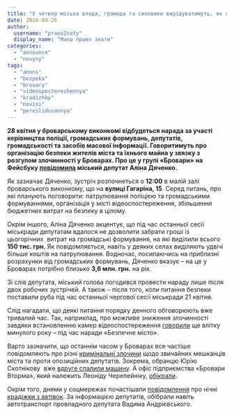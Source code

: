 ```yaml
---
title: "У четвер міська влада, громада та силовики вирішуватимуть, як побороти кримінал у Броварах"
date: 2016-04-26
author: 
  username: "pravoZnaty"
  display_name: "Маєш право знати"
categories: 
  - "announce"
  - "novyny"
tags: 
  - "anons"
  - "bezpeka"
  - "brovary"
  - "videosposterezhennya"
  - "kradizhky"
  - "novini"
  - "peresliduvannya"
---
```


**28 квітня у броварському виконкомі відбудеться нарада за участі керівництва поліції, громадських формувань, депутатів, громадськості та засобів масової інформації. Говоритимуть про організацію безпеки жителів міста та їхнього майна у звязку з розгулом злочинності у Броварах. Про це у групі «Бровари» на Фейсбуку [повідомила](https://www.facebook.com/groups/brovary/permalink/1249028001793830/?hc_location=ufi) міський депутат Аліна Дяченко.**

Як зазначає Дяченко, зустріч розпочнеться о **12:00** в малій залі броварського виконкому, що на **вулиці Гагаріна, 15**. Серед питань, про які планують поговорити: патрулювання поліцією та громадськими формуваннями, організація у місті відеоспостереження, збільшення бюджетних витрат на безпеку в цілому.

Окрім іншого, Аліна Дяченко акцентує, що під час останньої сесії міськради депутатам вдалося не дозволити забрати гроші із цьогорічних  витрат на громадські формування, на які виділили всього **150 тис. грн.** Як повідомляється, навіть у деяких селах виділяють удвічі більше коштів на патрулювання. Водночас, посилаючись на приблизні розрахунки від громадських формувань, Дяченко вказує – на це у Броварах потрібно близько **3,6 млн. грн.** на рік.

Зі слів депутата, міський голова погодився провести нараду лише після двох робочих зустрічей. А також – після того, коли питання безпеки поставили руба під час останньої чергової сесії міськради 21 квітня.

Слід нагадати, що деякі питання порядку денного обговорюють вже тривалий час. Так, наприклад, про можливе зниження злочинності завдяки встановленню камер відеоспостереження [говорили](https://mpz.brovary.org/bezpechne-misto-u-brovarah-organizovuyut-videosposterezhennya-ta-patruli/) ще влітку минулого року – під час наради «Безпечне місто».

Варто зазначити, що останнім часом у Броварах все частіше повідомляють про різні [кримінальні злочини](https://mpz.brovary.org/cherez-bezdiyalnist-politsiyi-rozsliduvaty-sutychky-u-miskradi-bude-prokuratura/) щодо звичайних мешканців міста та проти опозиційних депутатів. Зокрема, обранцю Юрію Скотнікову  вже [вдруге спалили машину](https://mpz.brovary.org/tsiyeyi-nochi-brovarskomu-deputatu-znovu-spalyly-avto-foto-video/). А офіс підприємства «Бровари Вторма», який належить Леоніду Черепейніку, [обікрали](https://mpz.brovary.org/ozbroyeni-zlochyntsi-pograbuvaly-pidpryyemstvo-deputata-cherepejnyka/).

Окрім того, днями у соцмережах почастішали [повідомлення](https://www.facebook.com/groups/brovary/permalink/1248910498472247/) про нічні [крадіжки з автівок](https://www.youtube.com/watch?v=YJfsuJjendc). За інформацією депутатів, обібрали навіть автотранспорт провладного депутата Вадима Андрієвського.

